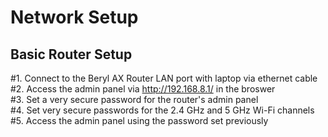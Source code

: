 # Network Setup
## Basic Router Setup
#1. Connect to the Beryl AX Router LAN port with laptop via ethernet cable<br/>
#2. Access the admin panel via http://192.168.8.1/ in the broswer<br/>
#3. Set a very secure password for the router's admin panel<br/>
#4. Set very secure passwords for the 2.4 GHz and 5 GHz Wi-Fi channels<br/>
#5. Access the admin panel using the password set previously<br/>
